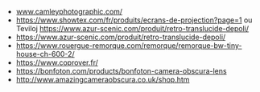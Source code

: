 
- www.camleyphotographic.com/
- https://www.showtex.com/fr/produits/ecrans-de-projection?page=1 ou Teviloj https://www.azur-scenic.com/produit/retro-translucide-depoli/
- https://www.azur-scenic.com/produit/retro-translucide-depoli/
- https://www.rouergue-remorque.com/remorque/remorque-bw-tiny-house-ch-600-2/
- https://www.coprover.fr/
- https://bonfoton.com/products/bonfoton-camera-obscura-lens
- http://www.amazingcameraobscura.co.uk/shop.htm
